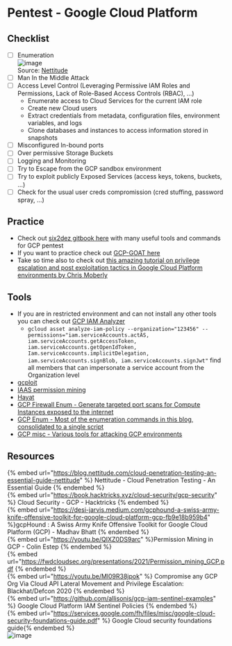 # Pentest - Google Cloud Platform

## Checklist

- [ ] Enumeration  
    ![image](https://user-images.githubusercontent.com/96747355/177999765-e0de4a51-7505-4fd3-87aa-f63ebadce915.png)  
    Source: [Nettitude](https://blog.nettitude.com/cloud-penetration-testing-an-essential-guide-nettitude)
- [ ] Man In the Middle Attack 
- [ ] Access Level Control (Leveraging Permissive IAM Roles and Permissions, Lack of Role-Based Access Controls (RBAC), ...)
  - Enumerate access to Cloud Services for the current IAM role
  - Create new Cloud users
  - Extract credentials from meta­data, configuration files, environment variables, and logs
  - Clone databases and instances to access information stored in snapshots
- [ ] Misconfigured In-bound ports  
- [ ] Over permissive Storage Buckets  
- [ ] Logging and Monitoring  
- [ ] Try to Escape from the GCP sandbox environment  
- [ ] Try to exploit publicly Exposed Services (access keys, tokens, buckets, ...)
- [ ] Check for the usual user creds compromission (cred stuffing, password spray, ...)

## Practice

- Check out [six2dez gitbook here](https://pentestbook.six2dez.com/enumeration/cloud/gcp) with many useful tools and commands for GCP pentest
- If you want to practice check out [GCP-GOAT here](https://github.com/JOSHUAJEBARAJ/GCP-GOAT)
- Take so time also to check out [this amazing tutorial on privilege escalation and post exploitation tactics in Google Cloud Platform environments by Chris Moberly](https://about.gitlab.com/blog/2020/02/12/plundering-gcp-escalating-privileges-in-google-cloud-platform/)

## Tools

- If you are in restricted environment and can not install any other tools you can check out [GCP IAM Analyzer](https://cloud.google.com/sdk/gcloud/reference/asset/analyze-iam-policy)
  - `gcloud asset analyze-iam-policy --organization="123456" --permissions="iam.serviceAccounts.actAS, iam.serviceAccounts.getAccessToken, iam.serviceAccounts.getOpenIdToken, Iam.serviceAccounts.implicitDelegation, iam.serviceAccounts.signBlob, iam.serviceAccounts.signJwt"` find all members that can impersonate a service account from the Organization level
- [gcploit](https://github.com/dxa4481/gcploit)
- [IAAS permission mining](https://github.com/netskopeoss/iaas_permission_mining)
- [Hayat](https://github.com/DenizParlak/hayat)
- [GCP Firewall Enum - Generate targeted port scans for Compute Instances exposed to the internet](https://gitlab.com/gitlab-com/gl-security/threatmanagement/redteam/redteam-public/gcp_firewall_enum)
- [GCP Enum - Most of the enumeration commands in this blog, consolidated to a single script](https://gitlab.com/gitlab-com/gl-security/threatmanagement/redteam/redteam-public/gcp_enum)
- [GCP misc - Various tools for attacking GCP environments](https://gitlab.com/gitlab-com/gl-security/threatmanagement/redteam/redteam-public/gcp_misc)

## Resources

{% embed url="https://blog.nettitude.com/cloud-penetration-testing-an-essential-guide-nettitude" %} Nettitude - Cloud Penetration Testing - An Essential Guide {% endembed %}  
{% embed url="https://book.hacktricks.xyz/cloud-security/gcp-security" %} Cloud Security - GCP - Hacktricks {% endembed %}  
{% embed url="https://desi-jarvis.medium.com/gcphound-a-swiss-army-knife-offensive-toolkit-for-google-cloud-platform-gcp-fb9e18b959b4" %}gcpHound : A Swiss Army Knife Offensive Toolkit for Google Cloud Platform (GCP) - 
Madhav Bhatt  {% endembed %}  
{% embed url="https://youtu.be/QIXZ0DS9arc" %}Permission Mining in GCP - Colin Estep  {% endembed %}  
{% embed url="https://fwdcloudsec.org/presentations/2021/Permission_mining_GCP.pdf {% endembed %}  
{% embed url="https://youtu.be/Ml09R38jpok" %} Compromise any GCP Org Via Cloud API Lateral Movement and Privilege Escalation: Blackhat/Defcon 2020 {% endembed %}  
{% embed url="https://github.com/allisonis/gcp-iam-sentinel-examples" %} Google Cloud Platform IAM Sentinel Policies  {% endembed %}  
{% embed url="https://services.google.com/fh/files/misc/google-cloud-security-foundations-guide.pdf" %} Google Cloud security foundations guide{% endembed %}  
![image](https://user-images.githubusercontent.com/96747355/178763017-8938e7db-2b27-44d0-899c-f3c78b8a4afd.png)
